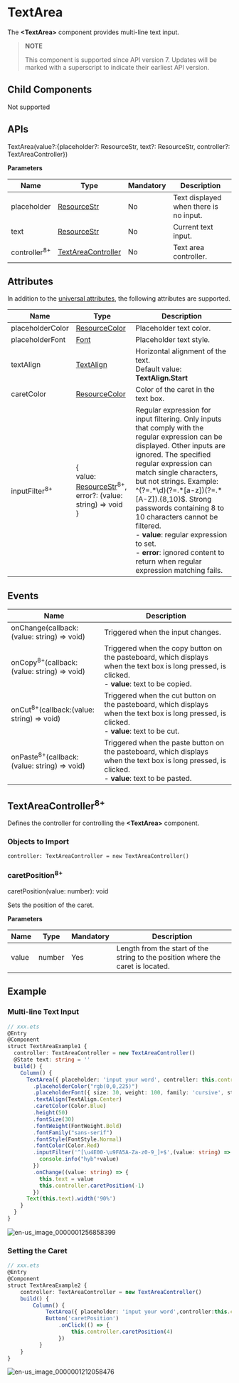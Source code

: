 # TextArea

The **\<TextArea>** component provides multi-line text input.

>  **NOTE**
>
>  This component is supported since API version 7. Updates will be marked with a superscript to indicate their earliest API version.


## Child Components

Not supported


## APIs

TextArea(value?:{placeholder?: ResourceStr, text?: ResourceStr, controller?: TextAreaController})

**Parameters**

| Name                    | Type                                    | Mandatory  | Description          |
| ----------------------- | ---------------------------------------- | ---- | -------------- |
| placeholder      | [ResourceStr](ts-types.md#resourcestr8) | No   | Text displayed when there is no input.    |
| text             | [ResourceStr](ts-types.md#resourcestr8) | No   | Current text input.    |
| controller<sup>8+</sup> | [TextAreaController](#textareacontroller8) | No   | Text area controller.|


## Attributes

In addition to the [universal attributes](ts-universal-attributes-size.md), the following attributes are supported.

| Name                      | Type                                    | Description                                      |
| ------------------------ | ---------------------------------------- | ---------------------------------------- |
| placeholderColor         | [ResourceColor](ts-types.md#resourcecolor8) | Placeholder text color.                      |
| placeholderFont          | [Font](ts-types.md#font) | Placeholder text style.                                   |
| textAlign                | [TextAlign](ts-appendix-enums.md#textalign) | Horizontal alignment of the text.<br>Default value: **TextAlign.Start**|
| caretColor               | [ResourceColor](ts-types.md#resourcecolor8) | Color of the caret in the text box.                              |
| inputFilter<sup>8+</sup> | {<br>value: [ResourceStr](ts-types.md#resourcestr8)<sup>8+</sup>,<br>error?: (value: string) => void<br>} | Regular expression for input filtering. Only inputs that comply with the regular expression can be displayed. Other inputs are ignored. The specified regular expression can match single characters, but not strings. Example: ^(?=.\*\d)(?=.\*[a-z])(?=.\*[A-Z]).{8,10}$. Strong passwords containing 8 to 10 characters cannot be filtered.<br>- **value**: regular expression to set.<br>- **error**: ignored content to return when regular expression matching fails.|

## Events

| Name                                                        | Description                                                    |
| ------------------------------------------------------------ | ------------------------------------------------------------ |
| onChange(callback: (value: string) =&gt; void) | Triggered when the input changes.                                  |
| onCopy<sup>8+</sup>(callback:(value: string) =&gt; void) | Triggered when the copy button on the pasteboard, which displays when the text box is long pressed, is clicked.<br>- **value**: text to be copied.|
| onCut<sup>8+</sup>(callback:(value: string) =&gt; void) | Triggered when the cut button on the pasteboard, which displays when the text box is long pressed, is clicked.<br>- **value**: text to be cut.|
| onPaste<sup>8+</sup>(callback:(value: string) =&gt; void) | Triggered when the paste button on the pasteboard, which displays when the text box is long pressed, is clicked.<br>- **value**: text to be pasted.|

## TextAreaController<sup>8+</sup>

Defines the controller for controlling the **\<TextArea>** component.

### Objects to Import

```
controller: TextAreaController = new TextAreaController()
```

### caretPosition<sup>8+</sup>

caretPosition(value: number): void

Sets the position of the caret.

**Parameters**

| Name| Type| Mandatory| Description                              |
| ------ | -------- | ---- | -------------------------------------- |
| value  | number   | Yes  | Length from the start of the string to the position where the caret is located.|


## Example


### Multi-line Text Input

```ts
// xxx.ets
@Entry
@Component
struct TextAreaExample1 {
  controller: TextAreaController = new TextAreaController()
  @State text: string = ''
  build() {
    Column() {
      TextArea({ placeholder: 'input your word', controller: this.controller})
        .placeholderColor("rgb(0,0,225)")
        .placeholderFont({ size: 30, weight: 100, family: 'cursive', style: FontStyle.Italic })
        .textAlign(TextAlign.Center)
        .caretColor(Color.Blue)
        .height(50)
        .fontSize(30)
        .fontWeight(FontWeight.Bold)
        .fontFamily("sans-serif")
        .fontStyle(FontStyle.Normal)
        .fontColor(Color.Red)
        .inputFilter('^[\u4E00-\u9FA5A-Za-z0-9_]+$',(value: string) => {
          console.info("hyb"+value)
        })
        .onChange((value: string) => {
          this.text = value
          this.controller.caretPosition(-1)
        })
      Text(this.text).width('90%')
    }
  }
}
```

![en-us_image_0000001256858399](figures/en-us_image_0000001256858399.gif)


### Setting the Caret

```ts
// xxx.ets
@Entry
@Component
struct TextAreaExample2 {
    controller: TextAreaController = new TextAreaController()
    build() {
        Column() {
            TextArea({ placeholder: 'input your word',controller:this.controller })
            Button('caretPosition')
                .onClick(() => {
                    this.controller.caretPosition(4)
                })
          }
    }
}
```

![en-us_image_0000001212058476](figures/en-us_image_0000001212058476.png)
